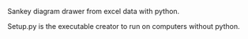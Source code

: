 Sankey diagram drawer from excel data with python.

Setup.py is the executable creator to run on computers without python.
